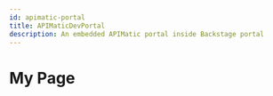 ```yaml
---
id: apimatic-portal
title: APIMaticDevPortal
description: An embedded APIMatic portal inside Backstage portal
---
```

# My Page
<html>

<head>
    <title>Script Example</title>
    <meta http-equiv="Content-Security-Policy" content="script-src 'self' https:">
</head>

<body>
<script type="text/javascript" src="./myScript.js"></script>

<div id="apimatic-widget" style="height: 100%; width: 100%;">
</div>


</body>

</html>

